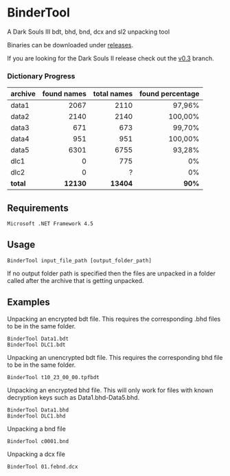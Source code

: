 # BinderTool
A Dark Souls III bdt, bhd, bnd, dcx and sl2 unpacking tool

Binaries can be downloaded under [releases](https://github.com/Atvaark/BinderTool/releases).

If you are looking for the Dark Souls II release check out the [v0.3](https://github.com/Atvaark/BinderTool/tree/v0.3) branch.

### Dictionary Progress

| archive   | found names | total names | found percentage |
| :---      | ---:        | ---:        | ---:             |
| data1     |        2067 |        2110 |           97,96% |
| data2     |        2140 |        2140 |          100,00% |
| data3     |         671 |         673 |           99,70% |
| data4     |         951 |         951 |          100,00% |
| data5     |        6301 |        6755 |           93,28% |
| dlc1      |           0 |         775 |               0% |
| dlc2      |           0 |           ? |               0% |
| **total** |   **12130** |   **13404** |          **90%** |

## Requirements
```
Microsoft .NET Framework 4.5
```

## Usage
```
BinderTool input_file_path [output_folder_path]
```
If no output folder path is specified then the files are unpacked in a folder called after the archive that is getting unpacked.

## Examples

Unpacking an encrypted bdt file. This requires the corresponding .bhd files to be in the same folder.
```
BinderTool Data1.bdt
BinderTool DLC1.bdt
```

Unpacking an unencrypted bdt file. This requires the corresponding bhd file to be in the same folder.
```
BinderTool t10_23_00_00.tpfbdt
```

Unpacking an encrypted bhd file. This will only work for files with known decryption keys such as Data1.bhd-Data5.bhd.
```
BinderTool Data1.bhd
BinderTool DLC1.bhd
```

Unpacking a bnd file
```
BinderTool c0001.bnd
```

Unpacking a dcx file
```
BinderTool 01.febnd.dcx
```
